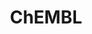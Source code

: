 ---
bigquery: https://console.cloud.google.com/bigquery?p=patents-public-data&d=ebi_chembl&page=dataset
citation: '"The ChEMBL database in 2017." Anna Gaulton, Anne Hersey, Michał Nowotka,
  A Patrícia Bento, Jon Chambers, David Mendez, Prudence Mutowo, Francis Atkinson,
  Louisa J Bellis, Elena Cibrián-Uhalte, Mark Davies, Nathan Dedman, Anneli Karlsson,
  María Paula Magariños, John P Overington, George Papadatos, Ines Smit, Andrew R
  Leach Nucleic acids Research (2017) 45 (Database Issue), D945-D954'
contributors: European Bioinformatics Institute
cost: None
description: ChEMBL Data is a manually curated database of small molecules used in
  drug discovery, including information about existing patented drugs.
documentation: 'schema: https://www.ebi.ac.uk/chembl/db_schema


  '
last_edit: Mon, 04 Apr 2022 19:07:30 GMT
location: https://console.cloud.google.com/marketplace/product/google_patents_public_datasets/chembl
maintained_by: EMBL-EBI, an outstation of European Molecular Biology Laboratory
related_publications: '

  ChEMBL: towards direct deposition of bioassay data.


  Mendez D, Gaulton A, Bento AP, Chambers J, De Veij M, Félix E, Magariños MP, Mosquera
  JF, Mutowo P, Nowotka M, Gordillo-Marañón M, Hunter F, Junco L, Mugumbate G, Rodriguez-Lopez
  M, Atkinson F, Bosc N, Radoux CJ, Segura-Cabrera A, Hersey A, Leach AR.


  — Nucleic Acids Res. 2019; 47(D1):D930-D940. doi: 10.1093/nar/gky1075

  '
schema_fields: '[''patent_id'', ''therapeutic_flag'', ''as_id'', ''domain_type'',
  ''level2'', ''molregno'', ''confidence_score'', ''assay_desc'', ''ref_id'', ''black_box_warning'',
  ''acd_most_apka'', ''priority'', ''drug_record_id'', ''active_molregno'', ''route'',
  ''mol_irac_id'', ''standard_value'', ''variant_id'', ''canonical_smiles'', ''ad_type'',
  ''assay_subcellular_fraction'', ''pubmed_id'', ''protein_class_id'', ''hbd'', ''units'',
  ''activity_count'', ''inorganic_flag'', ''status'', ''predbind_id'', ''indication_class'',
  ''standard_upper_value'', ''standard_inchi'', ''journal'', ''ap_id'', ''prodrug'',
  ''assay_class_id'', ''warning_type'', ''warning_year'', ''psa'', ''l5'', ''target_type'',
  ''standard_type'', ''innovator_company'', ''trade_name'', ''parent_id'', ''drug_product_flag'',
  ''doc_id'', ''rtb'', ''formulation_id'', ''active_ingredient'', ''chembl_id'', ''co_stem_id'',
  ''mutation'', ''l8'', ''usan_stem_definition'', ''short_name'', ''comp_go_id'',
  ''source_domain_id'', ''syn_type'', ''class_level'', ''homologue'', ''site_name'',
  ''sitecomp_id'', ''version'', ''compound_name'', ''site_id'', ''cidx'', ''related_tid'',
  ''set_name'', ''smid'', ''biocomp_id'', ''isoform'', ''target_mapping'', ''drugind_id'',
  ''compsyn_id'', ''published_relation'', ''met_comment'', ''rgid'', ''comp_class_id'',
  ''irac_code'', ''pchembl_value'', ''standard_relation'', ''cell_source_organism'',
  ''relationship_desc'', ''binding_site_comment'', ''res_stem_id'', ''mc_target_type'',
  ''relation'', ''who_extra'', ''molecular_species'', ''atc_code'', ''drug_substance_flag'',
  ''num_alerts'', ''mesh_id'', ''alert_set_id'', ''le'', ''hba_lipinski'', ''updated_on'',
  ''stem'', ''tax_id'', ''normal_range_max'', ''mw_monoisotopic'', ''accession'',
  ''potential_duplicate'', ''value'', ''doc_type'', ''go_id'', ''data_validity_comment'',
  ''actsm_id'', ''level4'', ''company'', ''ridx'', ''tissue_id'', ''selectivity_comment'',
  ''abstract'', ''pathway_id'', ''first_in_class'', ''comments'', ''max_phase'', ''natural_product'',
  ''cell_id'', ''warning_id'', ''mechanism_comment'', ''uberon_id'', ''protein_class_desc'',
  ''stem_class'', ''ddd_id'', ''country'', ''level1_description'', ''hrac_code'',
  ''mc_tax_id'', ''substrate_record_id'', ''lle'', ''molecule_type'', ''last_page'',
  ''previous_company'', ''relationship_type'', ''assay_tissue'', ''warning_description'',
  ''usan_stem'', ''tid'', ''cell_description'', ''protclasssyn_id'', ''oc_id'', ''hba'',
  ''protein_class_synonym'', ''text_value'', ''l7'', ''first_approval'', ''publication_number'',
  ''source'', ''level2_description'', ''end_position'', ''hrac_class_id'', ''efo_term'',
  ''usan_stem_id'', ''assay_test_type'', ''bao_id'', ''standard_flag'', ''assay_source'',
  ''cellosaurus_id'', ''mol_hrac_id'', ''mesh_heading'', ''class_type'', ''parent_molregno'',
  ''normal_range_min'', ''l4'', ''title'', ''curation_comment'', ''tid_fixed'', ''level3_description'',
  ''sequence_md5sum'', ''relationship'', ''full_mwt'', ''cx_most_bpka'', ''withdrawn_class'',
  ''organism'', ''submission_date'', ''standard_units'', ''bao_endpoint'', ''cell_name'',
  ''sei'', ''assay_cell_type'', ''clo_id'', ''tbl'', ''result_flag'', ''disease_efficacy'',
  ''targrel_id'', ''mol_frac_id'', ''mc_target_name'', ''full_molformula'', ''irac_class_id'',
  ''cell_source_tissue'', ''mw_freebase'', ''compound_key'', ''creation_date'', ''indref_id'',
  ''l2'', ''level4_description'', ''annotation'', ''authors'', ''num_lipinski_ro5_violations'',
  ''withdrawn_reason'', ''warning_class'', ''metabolite_record_id'', ''description'',
  ''max_phase_for_ind'', ''bto_id'', ''activity_comment'', ''site_residues'', ''oral'',
  ''chebi_par_id'', ''chirality'', ''db_version'', ''ingredient'', ''parameter_value'',
  ''type'', ''activity_id'', ''species_group_flag'', ''db_source'', ''first_page'',
  ''approval_date'', ''withdrawn_year'', ''molfile'', ''bei'', ''std_act_id'', ''published_units'',
  ''level3'', ''ddd_value'', ''src_id'', ''ddd_admr'', ''cx_logp'', ''parent_go_id'',
  ''entity_type'', ''applicant_full_name'', ''mecref_id'', ''direct_interaction'',
  ''src_assay_id'', ''ddd_comment'', ''job_id'', ''synonyms'', ''start_position'',
  ''year'', ''doi'', ''patent_no'', ''assay_strain'', ''withdrawn_flag'', ''path'',
  ''ddd_units'', ''molsyn_id'', ''parameter_type'', ''who_name'', ''cx_most_apka'',
  ''compd_id'', ''caloha_id'', ''ref_type'', ''assay_tax_id'', ''published_type'',
  ''withdrawn_country'', ''published_value'', ''enzyme_name'', ''enzyme_tid'', ''cell_ontology_id'',
  ''standard_text_value'', ''domain_name'', ''aspect'', ''assay_category'', ''mc_target_accession'',
  ''nda_type'', ''action_type'', ''downgraded'', ''major_class'', ''molecular_mechanism'',
  ''cell_source_tax_id'', ''cl_lincs_id'', ''acd_most_bpka'', ''mec_id'', ''usan_year'',
  ''component_synonym'', ''assay_id'', ''assay_param_id'', ''alogp'', ''component_id'',
  ''helm_notation'', ''standard_inchi_key'', ''availability_type'', ''alert_name'',
  ''hbd_lipinski'', ''topical'', ''dosed_ingredient'', ''strength'', ''target_desc'',
  ''last_active'', ''curated_by'', ''met_conversion'', ''definition'', ''aromatic_rings'',
  ''num_ro5_violations'', ''level5'', ''warning_country'', ''domain_description'',
  ''prod_pat_id'', ''assay_type'', ''entity_id'', ''idx'', ''polymer_flag'', ''src_compound_id'',
  ''uo_units'', ''pathway_key'', ''volume'', ''acd_logp'', ''dosage_form'', ''delist_flag'',
  ''aidx'', ''orig_description'', ''name'', ''mc_organism'', ''heavy_atoms'', ''issue'',
  ''subgroup'', ''met_id'', ''cpd_str_alert_id'', ''frac_class_id'', ''component_type'',
  ''src_short_name'', ''efo_id'', ''l3'', ''cx_logd'', ''level1'', ''stat'', ''targcomp_id'',
  ''mol_atc_id'', ''usan_substem'', ''l6'', ''research_stem'', ''frac_code'', ''patent_use_code'',
  ''product_id'', ''label'', ''log_id'', ''qed_weighted'', ''record_id'', ''confidence'',
  ''parent_type'', ''prediction_method'', ''l1'', ''alert_id'', ''mechanism_of_action'',
  ''parenteral'', ''bao_format'', ''ref_url'', ''ro3_pass'', ''qudt_units'', ''metref_id'',
  ''domain_id'', ''src_description'', ''upper_value'', ''structure_type'', ''sequence'',
  ''toid'', ''assay_organism'', ''patent_expire_date'', ''ass_cls_map_id'', ''acd_logd'',
  ''smarts'', ''updated_by'', ''pref_name'', ''warnref_id'']'
shortname: chembl
tags:
- biotechnology
- health
- chemical
- bioinformatics
- medical
terms_of_use: CC BY-SA 3.0
title: ChEMBL
uuid: e232a192-965c-4ec9-904c-155b6dfe56c5
---